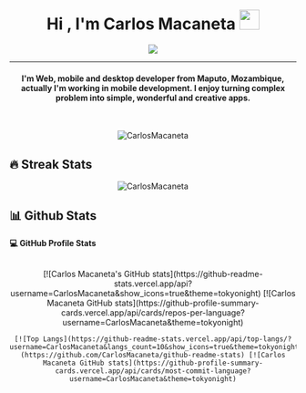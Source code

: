 <h1 align="center">Hi , I'm Carlos Macaneta <img src="https://media.giphy.com/media/hvRJCLFzcasrR4ia7z/giphy.gif" width="35"></h1>
<p align="center">
  <a href="https://github.com/DenverCoder1/readme-typing-svg"><img src="https://readme-typing-svg.herokuapp.com?lines=Computer+Science+Student;Android+And+Web+Developer;I%20am%20%%20Always%20learning%20new%20things%20to%20improve%20my%20skills&center=true&width=500&height=50"></a>
</p>
<hr/>
<h4 align="center">I'm Web, mobile and desktop developer from Maputo, Mozambique, actually I'm working in mobile development. I enjoy turning complex problem into simple, wonderful and creative apps.</h4>
<br>
<p align="center"> <img src="https://komarev.com/ghpvc/?username=CarlosMacaneta&label=Profile%20views&color=0e75b6&style=plastic" alt="CarlosMacaneta" /> </p>

## 🔥 Streak Stats
<p align="center"><img src="https://github-readme-streak-stats.herokuapp.com/?user=CarlosMacaneta&theme=tokyonight" alt="CarlosMacaneta"  /></p>

## 📊 Github Stats 


  <p><b>💻 GitHub Profile Stats</b></p>
  <br/>
  
      
<div align="center">
	[![Carlos Macaneta's GitHub stats](https://github-readme-stats.vercel.app/api?username=CarlosMacaneta&show_icons=true&theme=tokyonight) [![Carlos Macaneta GitHub stats](https://github-profile-summary-cards.vercel.app/api/cards/repos-per-language?username=CarlosMacaneta&theme=tokyonight)

	[![Top Langs](https://github-readme-stats.vercel.app/api/top-langs/?username=CarlosMacaneta&langs_count=10&show_icons=true&theme=tokyonight&layout=compact)(https://github.com/CarlosMacaneta/github-readme-stats) [![Carlos Macaneta GitHub stats](https://github-profile-summary-cards.vercel.app/api/cards/most-commit-language?username=CarlosMacaneta&theme=tokyonight)
</div>

 
 
  
<!--  <p align="center">
    <a href="https://github.com/anuraghazra/github-readme-stats"><img alt="Carlos Macaneta's Github Stats" src="https://github-readme-stats.vercel.app/api?username=CarlosMacaneta&show_icons=true&count_private=true&theme=tokyonight" height="192px"/></a>
<br/>
  &nbsp;
	  <img src="https://github-readme-stats.vercel.app/api/top-langs?username=CarlosMacaneta&show_icons=true&langs_count=10&locale=en&layout=compact&theme=tokyonight" alt="CarlosMacaneta" height="192px"/>
  <br/>
  </p> -->


 
